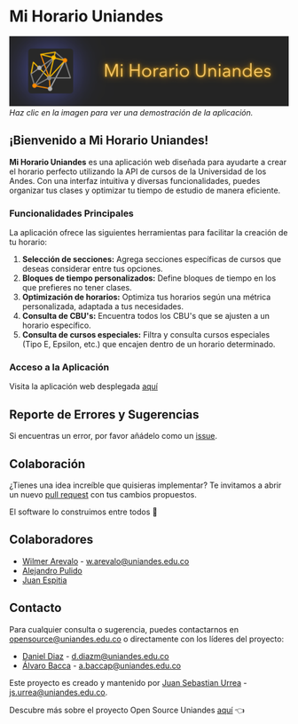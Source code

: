 # Mi Horario Uniandes
[![Video del proyecto](public/logoBanner.png)](https://www.youtube.com/watch?v=WNirDylLHS8)
*Haz clic en la imagen para ver una demostración de la aplicación.*

## ¡Bienvenido a Mi Horario Uniandes!

**Mi Horario Uniandes** es una aplicación web diseñada para ayudarte a crear el horario perfecto utilizando la API de cursos de la Universidad de los Andes. Con una interfaz intuitiva y diversas funcionalidades, puedes organizar tus clases y optimizar tu tiempo de estudio de manera eficiente.

### Funcionalidades Principales
La aplicación ofrece las siguientes herramientas para facilitar la creación de tu horario:

1. **Selección de secciones:** Agrega secciones específicas de cursos que deseas considerar entre tus opciones.
2. **Bloques de tiempo personalizados:** Define bloques de tiempo en los que prefieres no tener clases.
3. **Optimización de horarios:** Optimiza tus horarios según una métrica personalizada, adaptada a tus necesidades.
4. **Consulta de CBU's:** Encuentra todos los CBU's que se ajusten a un horario específico.
5. **Consulta de cursos especiales:** Filtra y consulta cursos especiales (Tipo E, Epsilon, etc.) que encajen dentro de un horario determinado.

### Acceso a la Aplicación
Visita la aplicación web desplegada [aquí](https://open-source-uniandes.github.io/Mi-Horario-Uniandes/)

## Reporte de Errores y Sugerencias

Si encuentras un error, por favor añádelo como un [issue](https://github.com/Open-Source-Uniandes/Mi-Horario-Uniandes/issues).

## Colaboración

¿Tienes una idea increíble que quisieras implementar? Te invitamos a abrir un nuevo [pull request](https://github.com/Open-Source-Uniandes/Mi-Horario-Uniandes/pulls) con tus cambios propuestos.

El software lo construimos entre todos 💛


## Colaboradores

- [Wilmer Arevalo](https://github.com/wareval0) - w.arevalo@uniandes.edu.co  
- [Alejandro Pulido](https://github.com/alejandroPulido03)
- [Juan Espitia](https://github.com/jmpizza)

## Contacto

Para cualquier consulta o sugerencia, puedes contactarnos en [opensource@uniandes.edu.co](mailto:opensource@uniandes.edu.co) o directamente con los líderes del proyecto:

- [Daniel Diaz](https://github.com/ddi4z) - d.diazm@uniandes.edu.co
- [Álvaro Bacca](https://github.com/c4ts0up) - a.baccap@uniandes.edu.co

Este proyecto es creado y mantenido por [Juan Sebastian Urrea](https://github.com/jsurrea) - js.urrea@uniandes.edu.co.

Descubre más sobre el proyecto Open Source Uniandes [aquí](https://github.com/Open-Source-Uniandes) 👈
